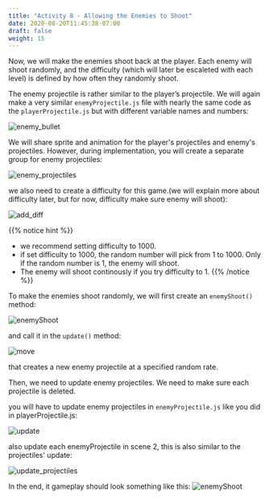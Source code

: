 ```yaml
---
title: "Activity 8 - Allowing the Enemies to Shoot"
date: 2020-08-20T11:45:38-07:00
draft: false
weight: 15
---
```


Now, we will make the enemies shoot back at the player. Each enemy will shoot randomly, and the difficulty (which will later be escaleted with each level) is defined by how often they randomly shoot.

The enemy projectile is rather similar to the player’s projectile. We will again make a very similar `enemyProjectile.js` file with nearly the same code as the `playerProjectile.js` but with different variable names and numbers: 

![enemy_bullet](../media/9/enemy_bullet.png)

We will share sprite and animation for the player's projectiles and enemy's projectiles. However, during implementation, you will create a separate group for enemy projectiles:

![enemy_projectiles](../media/9/enemy_projectiles.png)

we also need to create a difficulty for this game.(we will explain more about difficulty later, but for now, difficulty make sure enemy will shoot):

![add_diff](../media/9/add_diff.png)

{{% notice hint %}}
* we recommend setting difficulty to 1000.
* if set difficulty to 1000, the random number will pick from 1 to 1000. Only if the random number is 1, the enemy will shoot. 
* The enemy will shoot continously if you try difficulty to 1.
{{% /notice %}}

To make the enemies shoot randomly, we will first create an `enemyShoot()` method:

![enemyShoot](../media/9/enemyShoot.png)

and call it in the `update()` method:

![move](../media/9/move_charactors.png)

that creates a new enemy projectile at a specified random rate.

Then, we need to update enemy projectiles. We need to make sure each projectile is deleted.

you will have to update enemy projectiles in `enemyProjectile.js` like you did in playerProjectile.js:

![update](../media/9/update.png)

also update each enemyProjectile in scene 2, this is also similar to the projectiles' update:

![update_projectiles](../media/9/update_enemy_projectiles.png)

In the end, it gameplay should look something like this:
![enemyShoot](../media/9/enemy-shoot.gif)
